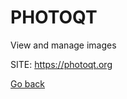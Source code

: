 # PHOTOQT
 
 View and manage images
 
 SITE: https://photoqt.org

 [Go back](https://portable-linux-apps.github.io/apps.html)

